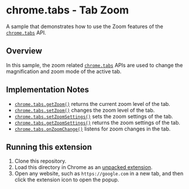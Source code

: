 # chrome.tabs - Tab Zoom

A sample that demonstrates how to use the Zoom features of the [`chrome.tabs`](https://developer.chrome.com/docs/extensions/reference/tabs/) API.

## Overview

In this sample, the zoom related [`chrome.tabs`](https://developer.chrome.com/docs/extensions/reference/tabs/) APIs are used to change the magnification and zoom mode of the active tab.

## Implementation Notes

- [`chrome.tabs.getZoom()`](https://developer.chrome.com/docs/extensions/reference/tabs/#method-getZoom) returns the current zoom level of the tab.
- [`chrome.tabs.setZoom()`](https://developer.chrome.com/docs/extensions/reference/tabs/#method-setZoom) changes the zoom level of the tab.
- [`chrome.tabs.setZoomSettings()`](https://developer.chrome.com/docs/extensions/reference/tabs/#method-setZoomSettings) sets the zoom settings of the tab.
- [`chrome.tabs.getZoomSettings()`](https://developer.chrome.com/docs/extensions/reference/tabs/#method-getZoomSettings) returns the zoom settings of the tab.
- [`chrome.tabs.onZoomChange()`](https://developer.chrome.com/docs/extensions/reference/tabs/#event-onZoomChange) listens for zoom changes in the tab.

## Running this extension

1. Clone this repository.
2. Load this directory in Chrome as an [unpacked extension](https://developer.chrome.com/docs/extensions/mv3/getstarted/development-basics/#load-unpacked).
3. Open any website, such as `https://google.com` in a new tab, and then click the extension icon to open the popup.
